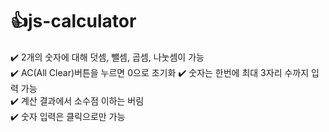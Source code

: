 # :thumbsup:js-calculator

:heavy_check_mark: 2개의 숫자에 대해 덧셈, 뺄셈, 곱셈, 나눗셈이 가능  
:heavy_check_mark: AC(All Clear)버튼을 누르면 0으로 초기화
:heavy_check_mark: 숫자는 한번에 최대 3자리 수까지 입력 가능   
:heavy_check_mark: 계산 결과에서 소수점 이하는 버림  
:heavy_check_mark: 숫자 입력은 클릭으로만 가능   
